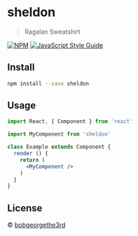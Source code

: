 # sheldon

> Ragalan Sweatshirt

[![NPM](https://img.shields.io/npm/v/sheldon.svg)](https://www.npmjs.com/package/sheldon) [![JavaScript Style Guide](https://img.shields.io/badge/code_style-standard-brightgreen.svg)](https://standardjs.com)

## Install

```bash
npm install --save sheldon
```

## Usage

```jsx
import React, { Component } from 'react'

import MyComponent from 'sheldon'

class Example extends Component {
  render () {
    return (
      <MyComponent />
    )
  }
}
```

## License

 © [bobgeorgethe3rd](https://github.com/bobgeorgethe3rd)
